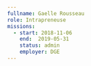 ```yaml
---
fullname: Gaelle Rousseau
role: Intrapreneuse
missions:
  - start: 2018-11-06
    end:  2019-05-31
    status: admin
    employer: DGE
---
```

